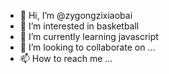 - 👋 Hi, I’m @zygongzixiaobai
- 👀 I’m interested in basketball
- 🌱 I’m currently learning javascript
- 💞️ I’m looking to collaborate on ...
- 📫 How to reach me ...

<!---
zygongzixiaobai/zygongzixiaobai is a ✨ special ✨ repository because its `README.md` (this file) appears on your GitHub profile.
You can click the Preview link to take a look at your changes.
--->
